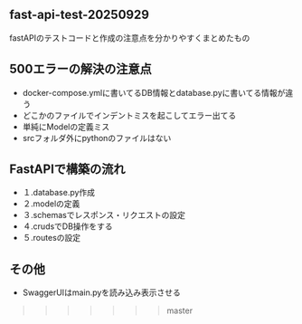 ## fast-api-test-20250929

fastAPIのテストコードと作成の注意点を分かりやすくまとめたもの

## 500エラーの解決の注意点

- docker-compose.ymlに書いてるDB情報とdatabase.pyに書いてる情報が違う
- どこかのファイルでインデントミスを起こしてエラー出てる
- 単純にModelの定義ミス
- srcフォルダ外にpythonのファイルはない

## FastAPIで構築の流れ

- １.database.py作成
- ２.modelの定義
- ３.schemasでレスポンス・リクエストの設定
- ４.crudsでDB操作をする
- ５.routesの設定


## その他

- SwaggerUIはmain.pyを読み込み表示させる
>>>>>>> master
